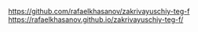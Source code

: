 https://github.com/rafaelkhasanov/zakrivayuschiy-teg-f
https://rafaelkhasanov.github.io/zakrivayuschiy-teg-f/